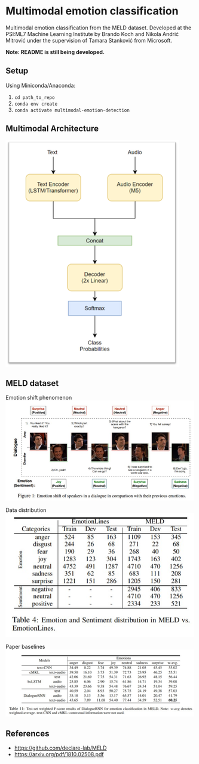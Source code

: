 # Multimodal emotion classification
Multimodal emotion classification from the MELD dataset. Developed at the PSI:ML7 Machine Learning Institute by Brando Koch and Nikola Andrić Mitrović under the supervision of Tamara Stanković from Microsoft.

**Note: README is still being developed.**

## Setup 
Using Miniconda/Anaconda:
1. `cd path_to_repo`
2. `conda env create`
3. `conda activate multimodal-emotion-detection`

## Multimodal Architecture

![](images/multimodal_arch.png)

## MELD dataset 

Emotion shift phenomenon  
![](images/emotion_shift.jpg)

Data distribution  
![](images/meld_distribution.jpg)
 
Paper baselines  
![](images/paper_baseline.jpg)

## References 
- https://github.com/declare-lab/MELD
- https://arxiv.org/pdf/1810.02508.pdf